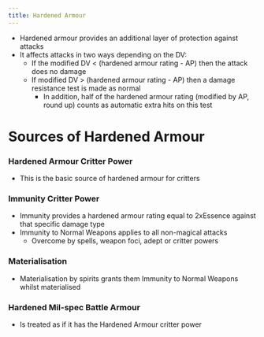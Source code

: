 ```yaml
---
title: Hardened Armour
---
```


- Hardened armour provides an additional layer of protection against attacks
- It affects attacks in two ways depending on the DV:
	- If the modified DV < (hardened armour rating - AP) then the attack does no damage
	- If modified DV > (hardened armour rating - AP) then a damage resistance test is made as normal
		- In addition, half of the hardened armour rating (modified by AP, round up) counts as automatic extra hits on this test

# Sources of Hardened Armour

### Hardened Armour Critter Power
- This is the basic source of hardened armour for critters

### Immunity Critter Power
- Immunity provides a hardened armour rating equal to 2xEssence against that specific damage type
- Immunity to Normal Weapons applies to all non-magical attacks
	- Overcome by spells, weapon foci, adept or critter powers

### Materialisation
- Materialisation by spirits grants them Immunity to Normal Weapons whilst materialised

### Hardened Mil-spec Battle Armour
- Is treated as if it has the Hardened Armour critter power
